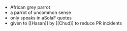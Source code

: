 - African grey parrot
- a parrot of uncommon sense
- only speaks in aSoIaF quotes
- given to [[Hasan]] by [[Chud]] to reduce PR incidents